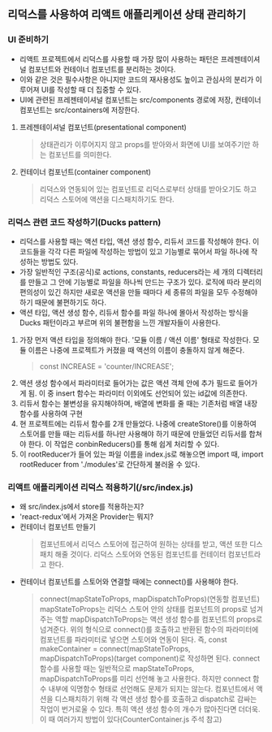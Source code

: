 ## 리덕스를 사용하여 리액트 애플리케이션 상태 관리하기

### UI 준비하기

- 리액트 프로젝트에서 리덕스를 사용할 때 가장 많이 사용하는 패턴은 프레젠테이셔널 컴포넌트와 컨테이너 컴포넌트를 분리하는 것이다.
- 이와 같은 것은 필수사항은 아니지만 코드의 재사용성도 높이고 관심사의 분리가 이루어져 UI를 작성할 때 더 집중할 수 있다.
- UI에 관련된 프레젠테이셔널 컴포넌트는 src/components 경로에 저장, 컨테이너 컴포넌트는 src/containers에 저장한다.

1. 프레젠테이셔널 컴포넌트(presentational component)
   > 상태관리가 이루어지지 않고 props를 받아와서 화면에 UI를 보여주기만 하는 컴포넌트를 의미한다.
2. 컨테이너 컴포넌트(container component)
   > 리덕스와 연동되어 있는 컴포넌트로 리덕스로부터 상태를 받아오기도 하고 리덕스 스토어에 액션을 디스패치하기도 한다.

### 리덕스 관련 코드 작성하기(Ducks pattern)

- 리덕스를 사용할 때는 액션 타입, 액션 생성 함수, 리듀서 코드를 작성해야 한다. 이 코드들을 각각 다른 파일에 작성하는 방법이 있고 기능별로 묶어서 파일 하나에 작성하는 방법도 있다.
- 가장 일반적인 구조(공식)로 actions, constants, reducers라는 세 개의 디렉터리를 만들고 그 안에 기능별로 파일을 하나씩 만드는 구조가 있다. 로직에 따라 분리의 편의성이 있긴 하지만 새로운 액션을 만들 때마다 세 종류의 파일을 모두 수정해야 하기 때문에 불편하기도 하다.
- 액션 타입, 액션 생성 함수, 리듀서 함수를 파일 하나에 몰아서 작성하는 방식을 Ducks 패턴이라고 부르며 위의 불편함을 느낀 개발자들이 사용한다.

1. 가장 먼저 액션 타입을 정의해야 한다. '모듈 이름 / 액션 이름' 형태로 작성한다. 모듈 이름은 나중에 프로젝트가 커졌을 때 액션의 이름이 충돌하지 않게 해준다.
   > const INCREASE = 'counter/INCREASE';
2. 액션 생성 함수에서 파라미터로 들어가는 값은 액션 객체 안에 추가 필드로 들어가게 됨. 이 중 insert 함수는 파라미터 이외에도 선언되어 있는 id값에 의존한다.
3. 리듀서 함수는 불변성을 유지해야하며, 배열에 변화를 줄 때는 기존처럼 배열 내장 함수를 사용하여 구현
4. 현 프로젝트에는 리듀서 함수를 2개 만들었다. 나중에 createStore()를 이용하여 스토어를 만들 때는 리듀서를 하나만 사용해야 하기 때문에 만들었던 리듀서를 합쳐야 한다. 이 작업은 conbinReducers()를 통해 쉽게 처리할 수 있다.
5. 이 rootReducer가 들어 있는 파일 이름을 index.js로 해놓으면 import 때, import rootReducer from './modules'로 간단하게 불러올 수 있다.

### 리액트 애플리케이션 리덕스 적용하기(/src/index.js)

- 왜 src/index.js에서 store를 적용하는지?
- 'react-redux'에서 가져온 Provider는 뭐지?
- 컨테이너 컴포넌트 만들기
  > 컴포넌트에서 리덕스 스토어에 접근하여 원하는 상태를 받고, 액션 또한 디스패치 해줄 것이다. 리덕스 스토어와 연동된 컴포넌트를 컨테이터 컴포넌트라고 한다.
- 컨테이너 컴포넌트를 스토어와 연결할 때에는 connect()를 사용해야 한다.
  > connect(mapStateToProps, mapDispatchToProps)(연동할 컴포넌트)
  > mapStateToProps는 리덕스 스토어 안의 상태를 컴포넌트의 props로 넘겨주는 역할
  > mapDispatchToProps는 액션 생성 함수를 컴포넌트의 props로 넘겨준다.
  > 위의 형식으로 connect()를 호출하고 반환된 함수의 파라미터에 컴포넌트를 파라미터로 넣으면 스토어와 연동이 된다.
  > 즉, const makeContainer = connect(mapStateToProps, mapDispatchToProps)(target component)로 작성하면 된다.
  > connect 함수를 사용할 때는 일반적으로 mapStateToProps, mapDispatchToProps를 미리 선언해 놓고 사용한다. 하지만 connect 함수 내부에 익명함수 형태로 선언해도 문제가 되지는 않는다.
  > 컴포넌트에서 액션을 디스패치하기 위해 각 액션 생성 함수를 호출하고 dispatch로 감싸는 작업이 번거로울 수 있다. 특히 액션 생성 함수의 개수가 많아진다면 더더욱. 이 때 여러가지 방법이 있다(CounterContainer.js 주석 참고)
